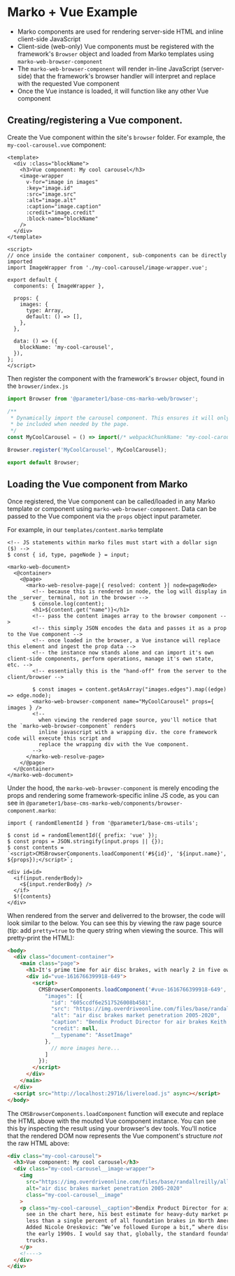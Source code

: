 # Marko + Vue Example

- Marko components are used for rendering server-side HTML and inline client-side JavaScript
- Client-side (web-only) Vue components must be registered with the framework's `Browser` object and loaded from Marko templates using `marko-web-browser-component`
- The `marko-web-browser-component` will render in-line JavaScript (server-side) that the framework's browser handler will interpret and replace with the requested Vue component
- Once the Vue instance is loaded, it will function like any other Vue component

## Creating/registering a Vue component.
Create the Vue component within the site's `browser` folder. For example, the `my-cool-carousel.vue` component:
```vue
<template>
  <div :class="blockName">
    <h3>Vue component: My cool carousel</h3>
    <image-wrapper
      v-for="image in images"
      :key="image.id"
      :src="image.src"
      :alt="image.alt"
      :caption="image.caption"
      :credit="image.credit"
      :block-name="blockName"
    />
  </div>
</template>

<script>
// once inside the container component, sub-components can be directly imported
import ImageWrapper from './my-cool-carousel/image-wrapper.vue';

export default {
  components: { ImageWrapper },

  props: {
    images: {
      type: Array,
      default: () => [],
    },
  },

  data: () => ({
    blockName: 'my-cool-carousel',
  }),
};
</script>
```

Then register the component with the framework's `Browser` object, found in the `browser/index.js`
```js
import Browser from '@parameter1/base-cms-marko-web/browser';

/**
 * Dynamically import the carousel component. This ensures it will only
 * be included when needed by the page.
 */
const MyCoolCarousel = () => import(/* webpackChunkName: "my-cool-carousel" */ './my-cool-carousel.vue');

Browser.register('MyCoolCarousel', MyCoolCarousel);

export default Browser;
```

## Loading the Vue component from Marko

Once registered, the Vue component can be called/loaded in any Marko template or component using `marko-web-browser-component`. Data can be passed to the Vue component via the `props` object input parameter.

For example, in our `templates/content.marko` template
```marko
<!-- JS statements within marko files must start with a dollar sign ($) -->
$ const { id, type, pageNode } = input;

<marko-web-document>
  <@container>
    <@page>
      <marko-web-resolve-page|{ resolved: content }| node=pageNode>
        <!-- because this is rendered in node, the log will display in the _server_ terminal, not in the browser -->
        $ console.log(content);
        <h1>${content.get("name")}</h1>
        <!-- pass the content images array to the browser component -->
        <!-- this simply JSON encodes the data and passes it as a prop to the Vue component -->
        <!-- once loaded in the browser, a Vue instance will replace this element and ingest the prop data -->
        <!-- the instance now stands alone and can import it's own client-side components, perform operations, manage it's own state, etc. -->
        <!-- essentially this is the "hand-off" from the server to the client/browser -->

        $ const images = content.getAsArray("images.edges").map((edge) => edge.node);
        <marko-web-browser-component name="MyCoolCarousel" props={ images } />
        <!--
          when viewing the rendered page source, you'll notice that the `marko-web-browser-component` renders
          inline javascript with a wrapping div. the core framework code will execute this script and
          replace the wrapping div with the Vue component.
        -->
      </marko-web-resolve-page>
    </@page>
  </@container>
</marko-web-document>
```

Under the hood, the `marko-web-browser-component` is merely encoding the props and rendering some framework-specific inline JS code, as you can see in `@parameter1/base-cms-marko-web/components/browser-component.marko`:
```marko
import { randomElementId } from '@parameter1/base-cms-utils';

$ const id = randomElementId({ prefix: 'vue' });
$ const props = JSON.stringify(input.props || {});
$ const contents = `<script>CMSBrowserComponents.loadComponent('#${id}', '${input.name}', ${props});</script>`;

<div id=id>
  <if(input.renderBody)>
    <${input.renderBody} />
  </if>
  $!{contents}
</div>
```

When rendered from the server and deliverred to the browser, the code will look similar to the below. You can see this by viewing the raw page source (tip: add `pretty=true` to the query string when viewing the source. This will pretty-print the HTML):
```html
<body>
  <div class="document-container">
    <main class="page">
      <h1>It's prime time for air disc brakes, with nearly 2 in five owner-operators running them on the tractor</h1>
      <div id="vue-1616766399918-649">
        <script>
          CMSBrowserComponents.loadComponent('#vue-1616766399918-649', 'MyCoolCarousel', {
            "images": [{
              "id": "605ccdf6e2517526008b4581",
              "src": "https://img.overdriveonline.com/files/base/randallreilly/all/image/2021/03/Air_disc_brakes_market_penetration_2005_20.605ccdf6560e6.png?auto=format%2Ccompress&q=70",
              "alt": "air disc brakes market penetration 2005-2020",
              "caption": "Bendix Product Director for air brakes Keith McComsey laid out the numbers you see in the chart here, his best estimate for heavy-duty market penetration in five-year increments starting with less than a single percent of all foundation brakes in North America in 2005 to about 40% today and rising fast. Added Nicole Oreskovic: “We’ve followed Europe a bit,” where disc brakes in heavy trucks have “been standard since the early 1990s. I would say that, globally, the standard foundation brake is an air-disc brake” in heavy duty trucks.",
              "credit": null,
              "__typename": "AssetImage"
            },
              // more images here...
            ]
          });
        </script>
      </div>
    </main>
  </div>
  <script src="http://localhost:29716/livereload.js" async></script>
</body>
```

The `CMSBrowserComponents.loadComponent` function will execute and replace the HTML above with the mouted Vue component instance. You can see this by inspecting the result using your browser's dev tools. You'll notice that the rendered DOM now represents the Vue component's structure _not_ the raw HTML above:
```html
<div class="my-cool-carousel">
  <h3>Vue component: My cool carousel</h3>
  <div class="my-cool-carousel__image-wrapper">
    <img
      src="https://img.overdriveonline.com/files/base/randallreilly/all/image/2021/03/Air_disc_brakes_market_penetration_2005_20.605ccdf6560e6.png?auto=format%2Ccompress&amp;q=70"
      alt="air disc brakes market penetration 2005-2020"
      class="my-cool-carousel__image"
    >
    <p class="my-cool-carousel__caption">Bendix Product Director for air brakes Keith McComsey laid out the numbers you
      see in the chart here, his best estimate for heavy-duty market penetration in five-year increments starting with
      less than a single percent of all foundation brakes in North America in 2005 to about 40% today and rising fast.
      Added Nicole Oreskovic: “We’ve followed Europe a bit,” where disc brakes in heavy trucks have “been standard since
      the early 1990s. I would say that, globally, the standard foundation brake is an air-disc brake” in heavy duty
      trucks.
    </p>
    <!---->
  </div>
</div>
```

